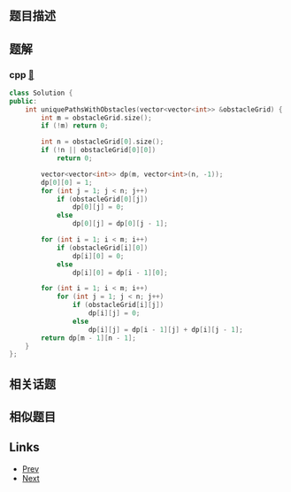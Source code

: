
# [](https://leetcode-cn.com/problems/unique-paths-ii)

## 题目描述



## 题解

### cpp [🔗](unique-paths-ii.cpp) 
```cpp
class Solution {
public:
    int uniquePathsWithObstacles(vector<vector<int>> &obstacleGrid) {
        int m = obstacleGrid.size();
        if (!m) return 0;

        int n = obstacleGrid[0].size();
        if (!n || obstacleGrid[0][0])
            return 0;

        vector<vector<int>> dp(m, vector<int>(n, -1));
        dp[0][0] = 1;
        for (int j = 1; j < n; j++)
            if (obstacleGrid[0][j])
                dp[0][j] = 0;
            else
                dp[0][j] = dp[0][j - 1];

        for (int i = 1; i < m; i++)
            if (obstacleGrid[i][0])
                dp[i][0] = 0;
            else
                dp[i][0] = dp[i - 1][0];

        for (int i = 1; i < m; i++)
            for (int j = 1; j < n; j++)
                if (obstacleGrid[i][j])
                    dp[i][j] = 0;
                else
                    dp[i][j] = dp[i - 1][j] + dp[i][j - 1];
        return dp[m - 1][n - 1];
    }
};

```


## 相关话题



## 相似题目



## Links

- [Prev](../unique-paths/README.md) 
- [Next](../minimum-path-sum/README.md) 

